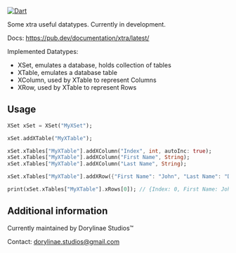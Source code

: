 [![Dart](https://github.com/DorylinaeStudios/xtra/actions/workflows/dart.yml/badge.svg?branch=alpha)](https://github.com/DorylinaeStudios/xtra/actions/workflows/dart.yml)

Some xtra useful datatypes. Currently in development.

Docs:
https://pub.dev/documentation/xtra/latest/

Implemented Datatypes:
- XSet, emulates a database, holds collection of tables
- XTable, emulates a database table
- XColumn, used by XTable to represent Columns
- XRow, used by XTable to represent Rows

## Usage

```dart
XSet xSet = XSet("MyXSet");

xSet.addXTable("MyXTable");

xSet.xTables["MyXTable"].addXColumn("Index", int, autoInc: true);
xSet.xTables["MyXTable"].addXColumn("First Name", String);
xSet.xTables["MyXTable"].addXColumn("Last Name", String);

xSet.xTables["MyXTable"].addXRow({"First Name": "John", "Last Name": "Doe"});

print(xSet.xTables["MyXTable"].xRows[0]); // {Index: 0, First Name: John, Last Name: Doe}
```

## Additional information

Currently maintained by Dorylinae Studios™

Contact: dorylinae.studios@gmail.com
